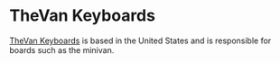 # TheVan Keyboards

[TheVan Keyboards](https://thevankeyboards.com/) is based in the United States and is responsible for boards such as the minivan.
